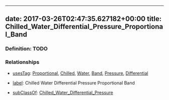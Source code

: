 
---
date: 2017-03-26T02:47:35.627182+00:00
title: Chilled_Water_Differential_Pressure_Proportional_Band
---
### Definition: TODO

### Relationships

* [usesTag](https://brickschema.org/schema/1.0/BrickFrame#usesTag): [Proportional](https://brickschema.org/schema/1.0/BrickTag#Proportional), [Chilled](https://brickschema.org/schema/1.0/BrickTag#Chilled), [Water](https://brickschema.org/schema/1.0/BrickTag#Water), [Band](https://brickschema.org/schema/1.0/BrickTag#Band), [Pressure](https://brickschema.org/schema/1.0/BrickTag#Pressure), [Differential](https://brickschema.org/schema/1.0/BrickTag#Differential)

* [label](http://www.w3.org/2000/01/rdf-schema#label): Chilled Water Differential Pressure Proportional Band

* [subClassOf](http://www.w3.org/2000/01/rdf-schema#subClassOf): [Chilled_Water_Differential_Pressure](https://brickschema.org/schema/1.0/Brick#Chilled_Water_Differential_Pressure)
